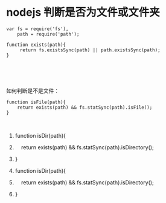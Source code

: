 # nodejs 判断是否为文件或文件夹

```
var fs = require('fs'),
    path = require('path');

function exists(path){
     return fs.existsSync(path) || path.existsSync(path);
}
```



 

 

如何判断是不是文件：

```
function isFile(path){  
    return exists(path) && fs.statSync(path).isFile();  
}  
```



 

1. function isDir(path){  
2.     return exists(path) && fs.statSync(path).isDirectory();  
3. }  


1. function isDir(path){  
2.     return exists(path) && fs.statSync(path).isDirectory();  
3. }  

 

 
